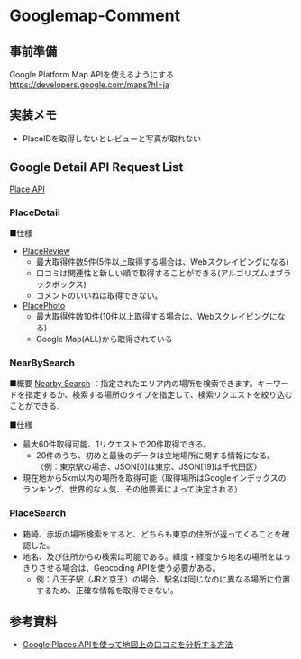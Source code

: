 # Googlemap-Comment
## 事前準備
Google Platform Map APIを使えるようにする
https://developers.google.com/maps?hl=ja

## 実装メモ
- PlaceIDを取得しないとレビューと写真が取れない

## Google Detail API Request List
[Place API](https://outscraper.com/ja/google-maps-reviews-api/)

### PlaceDetail
■仕様
- [PlaceReview](https://developers.google.com/maps/documentation/places/web-service/details#PlaceReview)
    - 最大取得件数5件(5件以上取得する場合は、Webスクレイピングになる)
    - 口コミは関連性と新しい順で取得することができる(アルゴリズムはブラックボックス)
    - コメントのいいねは取得できない。
- [PlacePhoto](https://developers.google.com/maps/documentation/places/web-service/details#PlacePhoto)
     - 最大取得件数10件(10件以上取得する場合は、Webスクレイピングになる)
     - Google Map(ALL)から取得されている

### NearBySearch
■概要
[Nearby Search](https://developers.google.com/maps/documentation/places/web-service/search-nearby) ：指定されたエリア内の場所を検索できます。キーワードを指定するか、検索する場所のタイプを指定して、検索リクエストを絞り込むことができる.

■仕様
- 最大60件取得可能、1リクエストで20件取得できる。
    - 20件のうち、初めと最後のデータは立地場所に関する情報になる。 （例：東京駅の場合、JSON[0]は東京、JSON[19]は千代田区）
- 現在地から5km以内の場所を取得可能（取得場所はGoogleインデックスのランキング、世界的な人気、その他要素によって決定される）

###  PlaceSearch
- 箱崎、赤坂の場所検索をすると、どちらも東京の住所が返ってくることを確認した。
- 地名、及び住所からの検索は可能である。緯度・経度から地名の場所をはっきりさせる場合は、Geocoding APIを使う必要がある。
    - 例：八王子駅（JRと京王）の場合、駅名は同じなのに異なる場所に位置するため、正確な情報を取得できない。

## 参考資料
- [Google Places APIを使って地図上の口コミを分析する方法](https://gaaaon.jp/blog/google_map_api)
